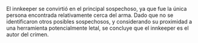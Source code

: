 El innkeeper se convirtió en el principal sospechoso, ya que fue la única persona encontrada relativamente cerca del arma. Dado que no se identificaron otros posibles sospechosos, y considerando su proximidad a una herramienta potencialmente letal, se concluye que el innkeeper es el autor del crimen.
